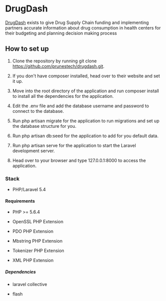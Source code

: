 # DrugDash

[DrugDash](../blob/master/LICENSE) exists to give Drug Supply Chain funding and implementing partners accurate information about drug consumption in health centers for their budgeting and planning decision making process

## How to set up

1. Clone the repository by running git clone https://github.com/prunestech/drugdash.git.

2. If you don't have composer installed, head over to their website and set it up.

3. Move into the root directory of the application and run composer install to install all the dependencies for the application.

4. Edit the .env file and add the database username and password to connect to the database.

5. Run php artisan migrate for the application to run migrations and set up the database structure for you.

6. Run php artisan db:seed for the application to add for you default data.

7. Run php artisan serve for the application to start the Laravel development server.

8. Head over to your browser and type 127.0.0.1:8000 to access the application.

### Stack

* PHP/Laravel 5.4

#### Requirements

* PHP >= 5.6.4

* OpenSSL PHP Extension

* PDO PHP Extension

* Mbstring PHP Extension

* Tokenizer PHP Extension

* XML PHP Extension

##### Dependencies

* laravel collective

* flash

